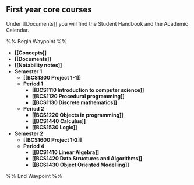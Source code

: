 ## First year core courses
Under [[Documents]] you will find the Student Handbook and the  Academic Calendar. 

%% Begin Waypoint %%
- **[[Concepts]]**
- **[[Documents]]**
- **[[Notability notes]]**
- **Semester 1**
	- **[[BCS1300 Project 1-1]]**
	- **Period 1**
		- **[[BCS1110 Introduction to computer science]]**
		- **[[BCS1120 Procedural programming]]**
		- **[[BCS1130 Discrete mathematics]]**
	- **Period 2**
		- **[[BCS1220 Objects in programming]]**
		- **[[BCS1440 Calculus]]**
		- **[[BCS1530 Logic]]**
- **Semester 2**
	- **[[BCS1600 Project 1-2]]**
	- **Period 4**
		- **[[BCS1410 Linear Algebra]]**
		- **[[BCS1420 Data Structures and Algorithms]]**
		- **[[BCS1430 Object Oriented Modelling]]**

%% End Waypoint %%


